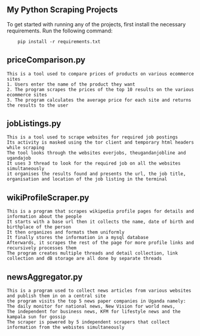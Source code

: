 ## My Python Scraping Projects

To get started with running any of the projects, first install the necessary requirements.
Run the following command:
```
    pip install -r requirements.txt
```
## priceComparison.py

    This is a tool used to compare prices of products on various ecommerce sites
    1. Users enter the name of the product they want
    2. The program scrapes the prices of the top 10 results on the various ecommerce sites
    3. The program calculates the average price for each site and returns the results to the user

## jobListings.py

    This is a tool used to scrape websites for required job postings
    Its activity is masked using the tor client and temporary html headers while scraping
    The tool looks through the websites everjobs, theugandanjobline and ugandajob
    It uses 3 thread to look for the required job on all the websites simultaneously
    it organises the results found and presents the url, the job title, organisation and location of the job listing in the terminal

## wikiProfileScraper.py

    This is a program that scrapes wikipedia profile pages for details and information about the people
    It starts with a base url then it collects the name, date of birth and birthplace of the person
    It then organizes and formats them uniformly
    It finally stores the information in a mysql database
    Afterwards, it scrapes the rest of the page for more profile links and recursively processes them
    The program creates multiple threads and detail collection, link collection and dB storage are all done by separate threads

## newsAggregator.py

    This is a program used to collect news articles from various websites and publish them in on a central site
    the program visits the top 5 news paper companies in Uganda namely: The daily monitor for national news, New Vision for world news,
    The independent for business news, KFM for lifestyle news and the kampala sun for gossip
    The scraper is powered by 5 independent scrapers that collect information from the webistes simultaneously
